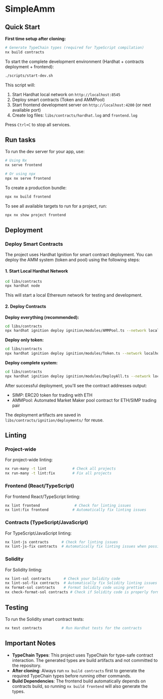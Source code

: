 # SimpleAmm

## Quick Start

**First time setup after cloning:**

```sh
# Generate TypeChain types (required for TypeScript compilation)
nx build contracts
```

To start the complete development environment (Hardhat + contracts deployment + frontend):

```sh
./scripts/start-dev.sh
```

This script will:

1. Start Hardhat local network on `http://localhost:8545`
2. Deploy smart contracts (Token and AMMPool)
3. Start frontend development server on `http://localhost:4200` (or next available port)
4. Create log files: `libs/contracts/hardhat.log` and `frontend.log`

Press `Ctrl+C` to stop all services.

## Run tasks

To run the dev server for your app, use:

```sh
# Using Nx
nx serve frontend

# Or using npx
npx nx serve frontend
```

To create a production bundle:

```sh
npx nx build frontend
```

To see all available targets to run for a project, run:

```sh
npx nx show project frontend
```

## Deployment

### Deploy Smart Contracts

The project uses Hardhat Ignition for smart contract deployment. You can deploy the AMM system (token and pool) using the following steps:

#### 1. Start Local Hardhat Network

```sh
cd libs/contracts
npx hardhat node
```

This will start a local Ethereum network for testing and development.

#### 2. Deploy Contracts

**Deploy everything (recommended):**

```sh
cd libs/contracts
npx hardhat ignition deploy ignition/modules/AMMPool.ts --network localhost
```

**Deploy only token:**

```sh
cd libs/contracts
npx hardhat ignition deploy ignition/modules/Token.ts --network localhost
```

**Deploy complete system:**

```sh
cd libs/contracts
npx hardhat ignition deploy ignition/modules/DeployAll.ts --network localhost
```

After successful deployment, you'll see the contract addresses output:

- SIMP: ERC20 token for trading with ETH
- AMMPool: Automated Market Maker pool contract for ETH/SIMP trading pair

The deployment artifacts are saved in `libs/contracts/ignition/deployments/` for reuse.

## Linting

### Project-wide

For project-wide linting:

```sh
nx run-many -t lint            # Check all projects
nx run-many -t lint:fix        # Fix all projects
```

### Frontend (React/TypeScript)

For frontend React/TypeScript linting:

```sh
nx lint frontend                # Check for linting issues
nx lint:fix frontend           # Automatically fix linting issues
```

### Contracts (TypeScript/JavaScript)

For TypeScript/JavaScript linting:

```sh
nx lint-js contracts      # Check for linting issues
nx lint-js-fix contracts  # Automatically fix linting issues when possible
```

### Solidity

For Solidity linting:

```sh
nx lint-sol contracts      # Check your Solidity code
nx lint-sol-fix contracts  # Automatically fix Solidity linting issues
nx format-sol contracts    # Format Solidity code using prettier
nx check-format-sol contracts # Check if Solidity code is properly formatted without making changes
```

## Testing

To run the Solidity smart contract tests:

```sh
nx test contracts         # Run Hardhat tests for the contracts
```

## Important Notes

- **TypeChain Types**: This project uses TypeChain for type-safe contract interaction. The generated types are build artifacts and not committed to the repository.
- **After cloning**: Always run `nx build contracts` first to generate the required TypeChain types before running other commands.
- **Build Dependencies**: The frontend build automatically depends on contracts build, so running `nx build frontend` will also generate the types.
